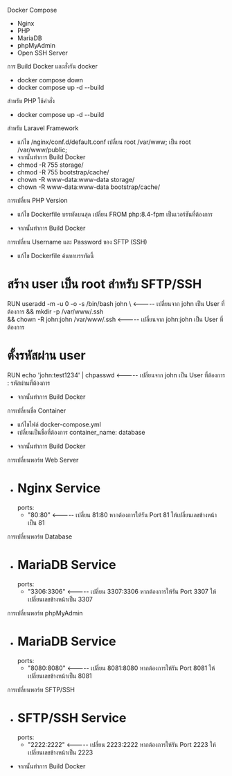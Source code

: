 Docker Compose
- Nginx
- PHP
- MariaDB
- phpMyAdmin
- Open SSH Server

การ Build Docker และสั่งรัน docker
- docker compose down
- docker compose up -d --build
  
สำหรับ PHP ใช้คำสั่ง 
- docker compose up -d --build

สำหรับ Laravel Framework
- แก้ไข /nginx/conf.d/default.conf เปลี่ยน root /var/www; เป็น root /var/www/public;
- จากนั้นทำการ Build Docker
- chmod -R 755 storage/
- chmod -R 755 bootstrap/cache/
- chown -R www-data:www-data storage/
- chown -R www-data:www-data bootstrap/cache/

การเปลี่ยน PHP Version
- แก้ไข Dockerfile บรรทัดบนสุด เปลี่ยน FROM php:8.4-fpm เป็นเวอร์ชันที่ต้องการ
* จากนั้นทำการ Build Docker

การเปลี่ยน Username และ Password ของ SFTP (SSH)
- แก้ไข Dockerfile ค้นหาบรรทัดนี้

# สร้าง user เป็น root สำหรับ SFTP/SSH
RUN useradd -m -u 0 -o -s /bin/bash john \       <----- เปลี่ยนจาก john เป็น User ที่ต้องการ
    && mkdir -p /var/www/.ssh \
    && chown -R john:john /var/www/.ssh          <----- เปลี่ยนจาก john:john เป็น User ที่ต้องการ

# ตั้งรหัสผ่าน user 
RUN echo 'john:test1234' | chpasswd              <----- เปลี่ยนจาก john เป็น User ที่ต้องการ : รหัสผ่านที่ต้องการ

* จากนั้นทำการ Build Docker

การเปลี่ยนชื่อ Container
- แก้ไขไฟล์ docker-compose.yml
- เปลี่ยนเป็นชื่อที่ต้องการ container_name: database
* จากนั้นทำการ Build Docker

การเปลี่ยนพอร์ท Web Server
-   # Nginx Service
    ports:
      - "80:80"                                <----- เปลี่ยน 81:80 หากต้องการให้รัน Port 81 ให้เปลี่ยนเลขข้างหน้าเป็น 81

การเปลี่ยนพอร์ท Database
-   # MariaDB Service
    ports:
      - "3306:3306"                            <----- เปลี่ยน 3307:3306 หากต้องการให้รัน Port 3307 ให้เปลี่ยนเลขข้างหน้าเป็น 3307
 
การเปลี่ยนพอร์ท phpMyAdmin
-   # MariaDB Service
    ports:
      - "8080:8080"                            <----- เปลี่ยน 8081:8080 หากต้องการให้รัน Port 8081 ให้เปลี่ยนเลขข้างหน้าเป็น 8081

การเปลี่ยนพอร์ท SFTP/SSH
-   # SFTP/SSH Service
    ports:
      - "2222:2222"                            <----- เปลี่ยน 2223:2222 หากต้องการให้รัน Port 2223 ให้เปลี่ยนเลขข้างหน้าเป็น 2223

* จากนั้นทำการ Build Docker
  
